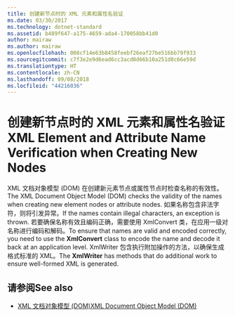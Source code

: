 ```yaml
---
title: 创建新节点时的 XML 元素和属性名验证
ms.date: 03/30/2017
ms.technology: dotnet-standard
ms.assetid: b489f647-a175-4659-ada4-170058bb41d0
author: mairaw
ms.author: mairaw
ms.openlocfilehash: 008cf14e63b8458feebf26eaf27be516bb79f933
ms.sourcegitcommit: c7f3e2e9d6ead6cc3acd0d66b10a251d0c66e59d
ms.translationtype: HT
ms.contentlocale: zh-CN
ms.lasthandoff: 09/08/2018
ms.locfileid: "44216036"
---
```

# <a name="xml-element-and-attribute-name-verification-when-creating-new-nodes"></a><span data-ttu-id="bf709-102">创建新节点时的 XML 元素和属性名验证</span><span class="sxs-lookup"><span data-stu-id="bf709-102">XML Element and Attribute Name Verification when Creating New Nodes</span></span>
<span data-ttu-id="bf709-103">XML 文档对象模型 (DOM) 在创建新元素节点或属性节点时检查名称的有效性。</span><span class="sxs-lookup"><span data-stu-id="bf709-103">The XML Document Object Model (DOM) checks the validity of the names when creating new element nodes or attribute nodes.</span></span> <span data-ttu-id="bf709-104">如果名称包含非法字符，则将引发异常。</span><span class="sxs-lookup"><span data-stu-id="bf709-104">If the names contain illegal characters, an exception is thrown.</span></span> <span data-ttu-id="bf709-105">若要确保名称有效且编码正确，需要使用 XmlConvert 类，在应用一级对名称进行编码和解码。</span><span class="sxs-lookup"><span data-stu-id="bf709-105">To ensure that names are valid and encoded correctly, you need to use the **XmlConvert** class to encode the name and decode it back at an application level.</span></span> <span data-ttu-id="bf709-106">XmlWriter 包含执行附加操作的方法，以确保生成格式标准的 XML。</span><span class="sxs-lookup"><span data-stu-id="bf709-106">The **XmlWriter** has methods that do additional work to ensure well-formed XML is generated.</span></span>  
  
## <a name="see-also"></a><span data-ttu-id="bf709-107">请参阅</span><span class="sxs-lookup"><span data-stu-id="bf709-107">See also</span></span>

- [<span data-ttu-id="bf709-108">XML 文档对象模型 (DOM)</span><span class="sxs-lookup"><span data-stu-id="bf709-108">XML Document Object Model (DOM)</span></span>](../../../../docs/standard/data/xml/xml-document-object-model-dom.md)

